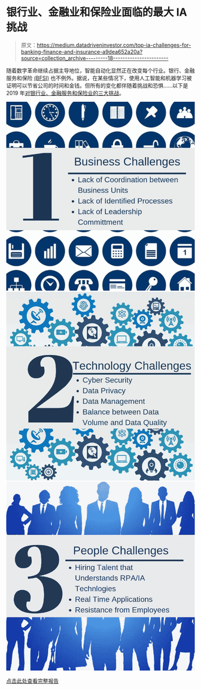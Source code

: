 # 银行业、金融业和保险业面临的最大 IA 挑战

> 原文：<https://medium.datadriveninvestor.com/top-ia-challenges-for-banking-finance-and-insurance-a9dea652a20a?source=collection_archive---------18----------------------->

随着数字革命继续占据主导地位，智能自动化显然正在改变每个行业。银行、金融服务和保险 [(BFSI)](https://intelligentautomationbfsi.iqpc.com/landing/intelligent-automation-for-banking-financial-services-and-insurance-agenda?utm_source=topiachallenges2019&utm_medium=ad&utm_campaign=-external-ad&utm_term=topiachallenges2019&utm_content=text&mac=medium_aguis&disc=medium_aguis) 也不例外。据说，在某些情况下，使用人工智能和机器学习被证明可以节省公司的时间和金钱。但所有的变化都伴随着挑战和恐惧……以下是 2019 年[对](https://intelligentautomationbfsi.iqpc.com/downloads/challenging-bfsi-to-change-the-opportunities-and-challenges-that-lie-ahead-for-ia-in-banking-financial-services-and-insurance-in-2019?-ty-m&utm_source=topiachallenges2019&utm_medium=ad&utm_campaign=-external-ad&utm_term=topiachallenges2019&utm_content=text&mac=medium_aguis&disc=medium_aguis)[银行业、金融服务和保险业的三大挑战](https://intelligentautomationbfsi.iqpc.com/?utm_source=topiachallenges2019&utm_medium=ad&utm_campaign=-external-ad&utm_term=topiachallenges2019&utm_content=text&mac=medium_aguis&disc=medium_aguis)。

![](img/d3161ac9d7c932f3c02b998af48d1323.png)![](img/3db8f9601f9250383064d971cf91aa6f.png)![](img/990734714e6c06c088082cdd96157e42.png)

[点击此处查看完整报告](https://intelligentautomationbfsi.iqpc.com/downloads/challenging-bfsi-to-change-the-opportunities-and-challenges-that-lie-ahead-for-ia-in-banking-financial-services-and-insurance-in-2019?-ty-m&utm_source=topiachallenges2019&utm_medium=ad&utm_campaign=-external-ad&utm_term=topiachallenges2019&utm_content=text&mac=medium_aguis&disc=medium_aguis)